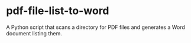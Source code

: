 # pdf-file-list-to-word
A Python script that scans a directory for PDF files and generates a Word document listing them.
